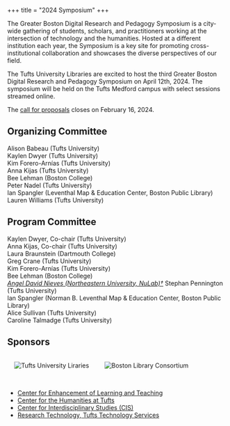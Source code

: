 +++
title = "2024 Symposium"
+++


The Greater Boston Digital Research and Pedagogy Symposium is a city-wide gathering of students, scholars, and practitioners working at the intersection of technology and the humanities. Hosted at a different institution each year, the Symposium is a key site for promoting cross-institutional collaboration and showcases the diverse perspectives of our field. 

The Tufts University Libraries are excited to host the third Greater Boston Digital Research and Pedagogy Symposium on April 12th, 2024. The symposium will be held on the Tufts Medford campus with select sessions streamed online. 

The [call for proposals](https://bostondh.org/symposium-2024-cfp/) closes on February 16, 2024.

## Organizing Committee
Alison Babeau (Tufts University)  
Kaylen Dwyer (Tufts University)  
Kim Forero-Arnías (Tufts University)  
Anna Kijas (Tufts University)  
Bee Lehman (Boston College)  
Peter Nadel (Tufts University)  
Ian Spangler (Leventhal Map & Education Center, Boston Public Library)  
Lauren Williams (Tufts University)  

## Program Committee  
Kaylen Dwyer, Co-chair (Tufts University)    
Anna Kijas, Co-chair (Tufts University)  
Laura Braunstein (Dartmouth College)   
Greg Crane (Tufts University)   
Kim Forero-Arnías (Tufts University)   
Bee Lehman (Boston College)   
_[Angel David Nieves (Northeastern University, NuLab)†](https://ach.org/blog/2023/12/08/in-memoriam-angel-david-nieves/)_
Stephan Pennington (Tufts University)   
Ian Spangler (Norman B. Leventhal Map & Education Center, Boston Public Library)   
Alice Sullivan (Tufts University)     
Caroline Talmadge (Tufts University)   

## Sponsors

<img src="../img/Tufts-Libraries-Horiz-color.png" class="img-fluid" style="max-height:75px; padding: 1rem; margin-bottom: 1rem;" alt="Tufts University Liraries"/>
<img src="../img/blc-logo-color.png" class="img-fluid" style="max-height:75px; padding: 1rem; margin-bottom: 1rem;" alt="Boston Library Consortium"/>


* [Center for Enhancement of Learning and Teaching](https://provost.tufts.edu/celt/)
* [Center for the Humanities at Tufts](https://humanities.tufts.edu/)
* [Center for Interdisciplinary Studies (CIS)](https://as.tufts.edu/interdisciplinary-undergraduate-studies/people)
* [Research Technology, Tufts Technology Services](https://it.tufts.edu/researchtechnology.tufts.edu)
